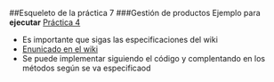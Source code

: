 ##Esqueleto de la práctica 7
###Gestión de productos
Ejemplo para **ejecutar** [Práctica 4](http://www.manuel.infenlaces.com/distancia/practicas/practica_7_productos/listado.php)
* Es importante que sigas las especificaciones del wiki
* [Enunicado en el wiki](https://es.wikieducator.org/Usuario:ManuelRomero/ProgramacionWeb/Distancia2018/bd/practica_mysqli)
* Se puede implementar siguiendo el código y complentando en los métodos según se va especificaod